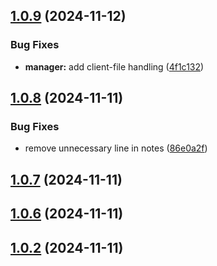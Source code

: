 ## [1.0.9](https://github.com/Jacaplaca/catering/compare/v1.0.8...v1.0.9) (2024-11-12)


### Bug Fixes

* **manager:** add client-file handling ([4f1c132](https://github.com/Jacaplaca/catering/commit/4f1c1322c842c601fd0b5e145f1371727d0df6cc))



## [1.0.8](https://github.com/Jacaplaca/catering/compare/v1.0.7...v1.0.8) (2024-11-11)


### Bug Fixes

* remove unnecessary line in notes ([86e0a2f](https://github.com/Jacaplaca/catering/commit/86e0a2fb1ddbbda26227e30f7f6827fcaabab114))



## [1.0.7](https://github.com/Jacaplaca/catering/compare/v1.0.6...v1.0.7) (2024-11-11)



## [1.0.6](https://github.com/Jacaplaca/catering/compare/v1.0.2...v1.0.6) (2024-11-11)



## [1.0.2](https://github.com/Jacaplaca/catering/compare/v1.0.1...v1.0.2) (2024-11-11)



